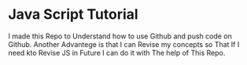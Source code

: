 <h1> Java Script Tutorial </h1>
I made this Repo to Understand how to use Github and push code on Github.
Another Advantege is that I can Revise my concepts so That If I need kto Revise JS in Future I can do it with The help of This Repo.
 
